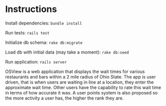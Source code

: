 # Instructions

Install dependencies: `bundle install`

Run tests: `rails test`

Initialize db schema: `rake db:migrate`

Load db with initial data (may take a moment): `rake db:seed`

Run application: `rails server`

OSView is a web application that displays the wait times for various restaurants and bars within a 2 mile radius of Ohio State. The app is user driven, that is when users are waiting in line at a location, they enter the approximate wait time. Other users have the capability to rate this wait time in terms of how accurate it was. A user points system is also proposed so the more activity a user has, the higher the rank they are. 
